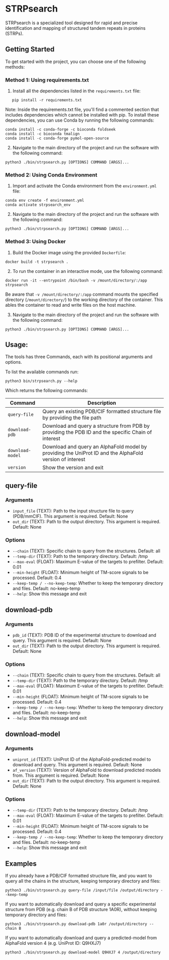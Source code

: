 # STRPsearch
STRPsearch is a specialized tool designed for rapid and precise identification and mapping of structured tandem repeats in proteins (STRPs).

## Getting Started

To get started with the project, you can choose one of the following methods:

### Method 1: Using requirements.txt

1. Install all the dependencies listed in the `requirements.txt` file:
```
   pip install -r requirements.txt
```
Note: Inside the requirements.txt file, you'll find a commented section that includes dependencies which cannot be installed with pip. To install these dependencies, you can use Conda by running the following commands:
```
conda install -c conda-forge -c bioconda foldseek
conda install -c bioconda tmalign
conda install -c conda-forge pymol-open-source
```
2. Navigate to the main directory of the project and run the software with the following command:
```
python3 ./bin/strpsearch.py [OPTIONS] COMMAND [ARGS]...
```

### Method 2: Using Conda Environment
1. Import and activate the Conda environment from the `environment.yml` file:
```
conda env create -f environment.yml
conda activate strpsearch_env
```
2. Navigate to the main directory of the project and run the software with the following command:
```
python3 ./bin/strpsearch.py [OPTIONS] COMMAND [ARGS]...
```

### Method 3: Using Docker
1. Build the Docker image using the provided `Dockerfile`:
```
docker build -t strpsearch .
```
2. To run the container in an interactive mode, use the following command:
```
docker run -it --entrypoint /bin/bash -v /mount/directory/:/app strpsearch
```
Be aware that `-v /mount/directory/:/app` command mounts the specified directory (`/mount/directory/`) to the working directory of the container. This ables the container to read and write files on the host machine.

3. Navigate to the main directory of the project and run the software with the following command:
```
python3 ./bin/strpsearch.py [OPTIONS] COMMAND [ARGS]...
```

## Usage:
The tools has three Commands, each with its positional arguments and options. 

To list the available commands run:

```python3 bin/strpsearch.py --help```

Which returns the following commands:

| Command | Description |
|---------|-------------|
| `query-file` | Query an existing PDB/CIF formatted structure file by providing the file path |
| `download-pdb` | Download and query a structure from PDB by providing the PDB ID and the specific Chain of interest |
| `download-model` |  Download and query an AlphaFold model by providing the UniProt ID and the AlphaFold version of interest |
| `version` | Show the version and exit | 

## query-file

### Arguments
* `input_file` (TEXT):  Path to the input structure file to query (PDB/mmCIF). This argument is required. Default: None
* `out_dir` (TEXT): Path to the output directory. This argument is required. Default: None

### Options
* `--chain` (TEXT): Specific chain to query from the structures. Default: all
* `--temp-dir` (TEXT): Path to the temporary directory. Default: /tmp
* `--max-eval` (FLOAT): Maximum E-value of the targets to prefilter. Default: 0.01
* `--min-height` (FLOAT): Minimum height of TM-score signals to be processed. Default: 0.4
* `--keep-temp / --no-keep-temp`: Whether to keep the temporary directory and files. Default: no-keep-temp
* `--help`: Show this message and exit

## download-pdb

### Arguments
* `pdb_id` (TEXT): PDB ID of the experimental structure to download and query. This argument is required. Default: None
* `out_dir` (TEXT): Path to the output directory. This argument is required. Default: None

### Options
* `--chain` (TEXT): Specific chain to query from the structures. Default: all
* `--temp-dir` (TEXT): Path to the temporary directory. Default: /tmp
* `--max-eval` (FLOAT): Maximum E-value of the targets to prefilter. Default: 0.01
* `--min-height` (FLOAT): Minimum height of TM-score signals to be processed. Default: 0.4
* `--keep-temp / --no-keep-temp`: Whether to keep the temporary directory and files. Default: no-keep-temp
* `--help`: Show this message and exit

## download-model

### Arguments
* `uniprot_id` (TEXT): UniProt ID of the AlphaFold-predicted model to download and query. This argument is required. Default: None
* `af_version` (TEXT): Version of AlphaFold to download predicted models from. This argument is required. Default: None
* `out_dir` (TEXT): Path to the output directory. This argument is required. Default: None

### Options
* `--temp-dir` (TEXT): Path to the temporary directory. Default: /tmp
* `--max-eval` (FLOAT): Maximum E-value of the targets to prefilter. Default: 0.01
* `--min-height` (FLOAT): Minimum height of TM-score signals to be processed. Default: 0.4
* `--keep-temp / --no-keep-temp`: Whether to keep the temporary directory and files. Default: no-keep-temp
* `--help`: Show this message and exit

## Examples

If you already have a PDB/CIF formatted structure file, and you want to query all the chains in the structure, keeping temporary directory and files:
```
python3 ./bin/strpsearch.py query-file /input/file /output/directory --keep-temp
```

If you want to automatically download and query a specific experimental structure from PDB (e.g. chain B of PDB structure 1A0R), without keeping temporary directory and files:
```
python3 ./bin/strpsearch.py download-pdb 1a0r /output/directory --chain B
```

If you want to automatically download and query a predicted-model from AlphaFold version 4 (e.g. UniProt ID: Q9HXJ7)
```
python3 ./bin/strpsearch.py download-model Q9HXJ7 4 /output/directory 
```


